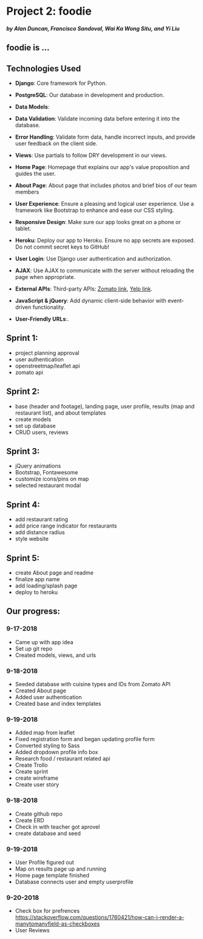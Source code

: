 # Project 2: foodie
##### by Alan Duncan, Francisco Sandoval, Wai Ka Wong Situ, and Yi Liu
## foodie is ...

## Technologies Used
- __Django__: Core framework for Python.
- __PostgreSQL__: Our database in development and production.
- __Data Models__: 
- __Data Validation__: Validate incoming data before entering it into the database.
- __Error Handling__: Validate form data, handle incorrect inputs, and provide user feedback on the client side.
- __Views__: Use partials to follow DRY development in our views.
- __Home Page__: Homepage that explains our app's value proposition and guides the user.
- __About Page__: About page that includes photos and brief bios of our team members
- __User Experience__: Ensure a pleasing and logical user experience. Use a framework like Bootstrap to enhance and ease our CSS styling.
- __Responsive Design__: Make sure our app looks great on a phone or tablet.
- __Heroku__: Deploy our app to Heroku. Ensure no app secrets are exposed. Do not commit secret keys to GitHub!

- __User Login__: Use Django user authentication and authorization.
- __AJAX__: Use AJAX to communicate with the server without reloading the page when appropriate.
- __External APIs__: Third-party APIs: [Zomato link](https://developers.zomato.com/documentation#/), [Yelp link](https://www.yelp.com/developers/documentation/v3/business_search).
- __JavaScript & jQuery__: Add dynamic client-side behavior with event-driven functionality.
- __User-Friendly URLs__:.


## Sprint 1:
- project planning approval
- user authentication
- openstreetmap/leaflet api
- zomato api

## Sprint 2:
- base (header and footage), landing page, user profile, results (map and restaurant list), and about templates
- create models
- set up database
- CRUD users, reviews

## Sprint 3:
- jQuery animations
- Bootstrap, Fontawesome
- customize icons/pins on map
- selected restaurant modal

## Sprint 4:
- add restaurant rating
- add price range indicator for restaurants
- add distance radius
- style website

## Sprint 5:
- create About page and readme
- finalize app name
- add loading/splash page
- deploy to heroku


## Our progress:
### 9-17-2018
- Came up with app idea
- Set up git repo
- Created models, views, and urls

### 9-18-2018
- Seeded database with cuisine types and IDs from Zomato API
- Created About page
- Added user authentication
- Created base and index templates

### 9-19-2018
- Added map from leaflet
- Fixed registration form and began updating profile form
- Converted styling to Sass
- Added dropdown profile info box
- Research food / restaurant related api
- Create Trollo
- Create sprint
- create wireframe
- Create user story

### 9-18-2018
- Create github repo
- Create ERD
- Check in with teacher got aprovel
- create database and seed

### 9-19-2018
- User Profile figured out
- Map on results page up and running
- Home page template finished
- Database connects user and empty userprofile

### 9-20-2018
- Check box for prefrences https://stackoverflow.com/questions/1760421/how-can-i-render-a-manytomanyfield-as-checkboxes
- User Reviews
